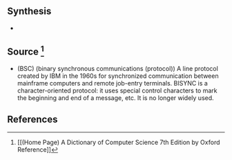 ## Synthesis
- 
## Source [^1]
- (BSC) (binary synchronous communications (protocol)) A line protocol created by IBM in the 1960s for synchronized communication between mainframe computers and remote job-entry terminals. BISYNC is a character-oriented protocol: it uses special control characters to mark the beginning and end of a message, etc. It is no longer widely used.
## References

[^1]: [[(Home Page) A Dictionary of Computer Science 7th Edition by Oxford Reference]]